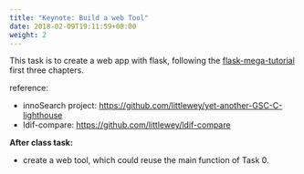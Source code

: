 ```yaml
---
title: "Keynote: Build a web Tool"
date: 2018-02-09T19:11:59+08:00
weight: 2
---
```



This task is to create a web app with flask, following the [flask-mega-tutorial](https://blog.miguelgrinberg.com/post/the-flask-mega-tutorial-part-i-hello-world-legacy) first three chapters.

reference:

- innoSearch project: https://github.com/littlewey/yet-another-GSC-C-lighthouse
- ldif-compare: https://github.com/littlewey/ldif-compare

**After class task:**

- create a web tool, which could reuse the main function of Task 0.
